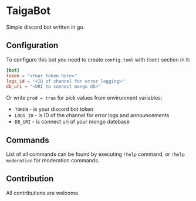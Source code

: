 # TaigaBot
Simple discord bot written in go.

## Configuration
To configure this bot you need to create `config.toml` with `[bot]` section in it:
```toml
[bot]
token = "<Your token here>"
logs_id = "<ID of channel for error logging>"
db_uri = "<URI to connect mongo db>"
```
Or write `prod = true` for pick values from environment variables:
- `TOKEN` - is your discord bot token
- `LOGS_ID` - is ID of the channel for error logs and announcements
- `DB_URI` - is connect uri of your mongo datebase

## Commands
List of all commands can be found by executing `!help` command, or `!help moderation` for moderation commands.

## Contribution
All contributions are welcome.
